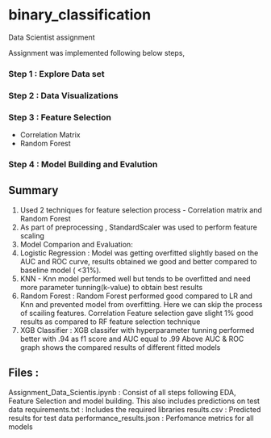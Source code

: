 # binary_classification
Data Scientist assignment

Assignment was implemented following below steps,
### Step 1 : Explore Data set

### Step 2 : Data Visualizations 

### Step 3 : Feature Selection 
- Correlation Matrix
- Random Forest 

### Step 4 : Model Building and Evalution

## Summary 
1. Used 2 techniques for feature selection process - Correlation matrix and Random Forest
2. As part of preprocessing , StandardScaler was used to perform feature scaling
3. Model Comparion and Evaluation:
1. Logistic Regression : Model was getting overfitted slightly based on the AUC and ROC curve, results obtained we good and better compared to baseline model ( <31%).
2. KNN - Knn model performed well but tends to be overfitted and need more parameter tunning(k-value) to obtain best results
3. Random Forest : Random Forest performed good compared to LR and Knn and prevented model from overfitting. Here we can skip the process of scailing features. Correlation Feature selection gave slight 1% good results as compared to RF feature selection technique
4. XGB Classifier : XGB classifer with hyperparameter tunning performed better with .94 as f1 score and AUC equal to .99
Above AUC & ROC graph shows the compared results of different fitted models


## Files : 

Assignment_Data_Scientis.ipynb : Consist of all steps following EDA, Feature Selection and model building. This also includes predictions on test data
requirements.txt : Includes the required libraries
results.csv : Predicted results for test data
performance_results.json : Perfomance metrics for all models 
